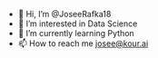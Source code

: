 - 👋 Hi, I’m @JoseeRafka18
- 👀 I’m interested in Data Science
- 🌱 I’m currently learning Python
- 📫 How to reach me josee@kour.ai

<!---
JoseeRafka18/JoseeRafka18 is a ✨ special ✨ repository because its `README.md` (this file) appears on your GitHub profile.
You can click the Preview link to take a look at your changes.
--->
